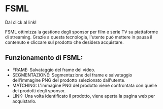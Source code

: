 # FSML
Dal click al link!

FSML ottimizza la gestione degli sponsor per film e serie TV su piattaforme di streaming. Grazie a questa tecnologia, l'utente può mettere in pausa il contenuto e cliccare sul prodotto che desidera acquistare.

## Funzionamento di FSML:
- FRAME: Salvataggio del frame del video.
- SEGMENTAZIONE: Segmentazione del frame e salvataggio dell'immagine PNG del prodotto selezionato dall'utente.
- MATCHING: L'immagine PNG del prodotto viene confrontata con quelle dei prodotti degli sponsor.
- LINK: Una volta identificato il prodotto, viene aperta la pagina web per acquistarlo.
